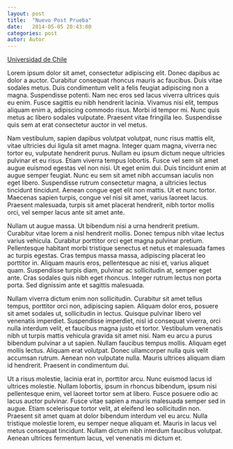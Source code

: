 ```yaml
---
layout: post
title:  "Nuevo Post Prueba"
date:   2014-05-05 20:43:00
categories: post
autor: Autor
---
```


[Universidad de Chile][link]

Lorem ipsum dolor sit amet, consectetur adipiscing elit. Donec dapibus ac dolor a auctor. Curabitur consequat rhoncus mauris ac faucibus. Duis vitae sodales metus. Duis condimentum velit a felis feugiat adipiscing non a magna. Suspendisse potenti. Nam nec eros sed lacus viverra ultrices quis eu enim. Fusce sagittis eu nibh hendrerit lacinia. Vivamus nisi elit, tempus aliquam enim a, adipiscing commodo risus. Morbi id tempor mi. Nunc quis metus ac libero sodales vulputate. Praesent vitae fringilla leo. Suspendisse quis sem at erat consectetur auctor in vel metus.

Nam vestibulum, sapien dapibus volutpat volutpat, nunc risus mattis elit, vitae ultricies dui ligula sit amet magna. Integer quam magna, viverra nec tortor eu, vulputate hendrerit purus. Nullam eu ipsum dictum neque ultricies pulvinar et eu risus. Etiam viverra tempus lobortis. Fusce vel sem sit amet augue euismod egestas vel non nisi. Ut eget enim dui. Duis tincidunt enim at augue semper feugiat. Nunc eu sem sit amet nibh accumsan iaculis non eget libero. Suspendisse rutrum consectetur magna, a ultricies lectus tincidunt tincidunt. Aenean congue eget elit non mattis. Ut et nunc tortor. Maecenas sapien turpis, congue vel nisi sit amet, varius laoreet lacus. Praesent malesuada, turpis sit amet placerat hendrerit, nibh tortor mollis orci, vel semper lacus ante sit amet ante.

Nullam ut augue massa. Ut bibendum nisi a urna hendrerit pretium. Curabitur vitae lorem a nisl hendrerit mollis. Donec tempus nibh vitae lectus varius vehicula. Curabitur porttitor orci eget magna pulvinar pretium. Pellentesque habitant morbi tristique senectus et netus et malesuada fames ac turpis egestas. Cras tempus massa massa, adipiscing placerat leo porttitor in. Aliquam mauris eros, pellentesque ac nisi et, varius aliquet quam. Suspendisse turpis diam, pulvinar ac sollicitudin at, semper eget ante. Cras sodales quis nibh eget rhoncus. Integer rutrum lectus non porta porta. Sed dignissim ante et sagittis malesuada.

Nullam viverra dictum enim non sollicitudin. Curabitur sit amet tellus tempus, porttitor orci non, adipiscing sapien. Aliquam dolor eros, posuere sit amet sodales ut, sollicitudin in lectus. Quisque pulvinar libero vel venenatis imperdiet. Suspendisse imperdiet, nisl id consequat viverra, orci nulla interdum velit, et faucibus magna justo et tortor. Vestibulum venenatis nibh ut turpis mattis vehicula gravida sit amet nisi. Nam eu arcu a purus bibendum pulvinar a ut sapien. Nullam faucibus tempus mollis. Aliquam eget mollis lectus. Aliquam erat volutpat. Donec ullamcorper nulla quis velit accumsan rutrum. Aenean non vulputate nulla. Mauris ultrices aliquam diam id hendrerit. Praesent in condimentum dui.

Ut a risus molestie, lacinia erat in, porttitor arcu. Nunc euismod lacus id ultrices molestie. Nullam lobortis, ipsum in rhoncus bibendum, ipsum nisi pellentesque enim, vel laoreet tortor sem at libero. Fusce posuere odio ac lacus auctor pulvinar. Fusce vitae sapien a mauris malesuada semper sed in augue. Etiam scelerisque tortor velit, at eleifend leo sollicitudin non. Praesent sit amet quam at dolor bibendum interdum vel eu arcu. Nulla tristique molestie lorem, eu semper neque aliquam et. Mauris in lacus vel metus consequat tincidunt. Nullam dictum nibh interdum faucibus volutpat. Aenean ultrices fermentum lacus, vel venenatis mi dictum et. 

[link]: http://www.uchile.cl